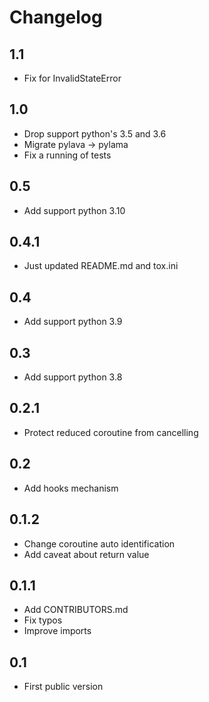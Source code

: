 Changelog
=========

1.1
---

* Fix for InvalidStateError

1.0
---

* Drop support python's 3.5 and 3.6
* Migrate pylava -> pylama
* Fix a running of tests

0.5
---

* Add support python 3.10


0.4.1
-----

* Just updated README.md and tox.ini


0.4
---

* Add support python 3.9


0.3
---

* Add support python 3.8


0.2.1
-----

* Protect reduced coroutine from cancelling


0.2
---

* Add hooks mechanism


0.1.2
-----

* Change coroutine auto identification
* Add caveat about return value


0.1.1
-----

* Add CONTRIBUTORS.md
* Fix typos
* Improve imports


0.1
---

* First public version
